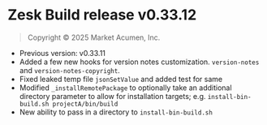 # Zesk Build release v0.33.12

> Copyright &copy; 2025 Market Acumen, Inc.

- Previous version: v0.33.11
- Added a few new hooks for version notes customization. `version-notes` and `version-notes-copyright`.
- Fixed leaked temp file `jsonSetValue` and added test for same
- Modified `_installRemotePackage` to optionally take an additional directory parameter to allow for installation targets; e.g. `install-bin-build.sh projectA/bin/build`
- New ability to pass in a directory to `install-bin-build.sh`
